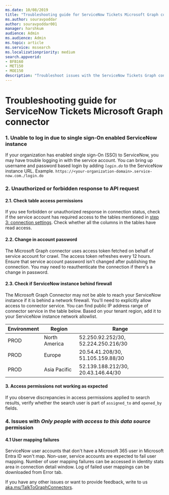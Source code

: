 ```yaml
---
ms.date: 10/08/2019
title: "Troubleshooting guide for ServiceNow Tickets Microsoft Graph connector"
ms.author: souravpoddar
author: souravpoddar001
manager: harshkum
audience: Admin
ms.audience: Admin
ms.topic: article
ms.service: mssearch
ms.localizationpriority: medium
search.appverid:
- BFB160
- MET150
- MOE150
description: "Troubleshoot issues with the ServiceNow Tickets Graph connector for Microsoft Search and Copilot."
---
```

# Troubleshooting guide for ServiceNow Tickets Microsoft Graph connector

### 1. **Unable to log in due to single sign-On enabled ServiceNow instance**

If your organization has enabled single sign-On (SSO) to ServiceNow, you may have trouble logging in with the service account. You can bring up username and password based login by adding <em> `login.do`</em> to the ServiceNow instance URL. Example. `https://<your-organization-domain>.service-now.com./login.do`

### 2. **Unauthorized or forbidden response to API request**

#### 2.1. Check table access permissions
If you see forbidden or unauthorized response in connection status, check if the service account has required access to the tables mentioned in [step 3: connection settings](./servicenow-tickets-connector.md#step-3-connection-settings). Check whether all the columns in the tables have read access.

#### 2.2. Change in account password
The Microsoft Graph connector uses access token fetched on behalf of service account for crawl. The access token refreshes every 12 hours. Ensure that service account password isn't changed after publishing the connection. You may need to reauthenticate the connection if there's a change in password.

#### 2.3. Check if ServiceNow instance behind firewall
The Microsoft Graph Connector may not be able to reach your ServiceNow instance if it is behind a network firewall. You'll need to explicitly allow access to connector service. You can find public IP address range of connector service in the table below. Based on your tenant region, add it to your ServiceNow instance network allowlist.

**Environment** | **Region** | **Range**
--- | --- | ---
PROD | North America | 52.250.92.252/30, 52.224.250.216/30
PROD | Europe | 20.54.41.208/30, 51.105.159.88/30
PROD | Asia Pacific | 52.139.188.212/30, 20.43.146.44/30

#### 3. **Access permissions not working as expected**

If you observe discrepancies in access permissions applied to search results, verify whether the search user is part of `assigned_to` and `opened_by` fields.

### 4. **Issues with *Only people with access to this data source* permission**

#### 4.1 User mapping failures

 ServiceNow user accounts that don't have a Microsoft 365 user in Microsoft Entra ID won't map. Non-user, service accounts are expected to fail user mapping. Number of user mapping failures can be accessed in identity stats area in connection detail window. Log of failed user mappings can be downloaded from Error tab.

If you have any other issues or want to provide feedback, write to us [aka.ms/TalkToGraphConnectors](https://aka.ms/TalkToGraphConnectors).
